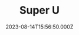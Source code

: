 ---
date: 2023-08-14T15:56:50.000Z
title: Super U
latitude: 47.39044380156139
longitude: 0.07077480957674062
url: https://www.magasins-u.com/magasin/superu-vernoillefourrier
category: checkin
---